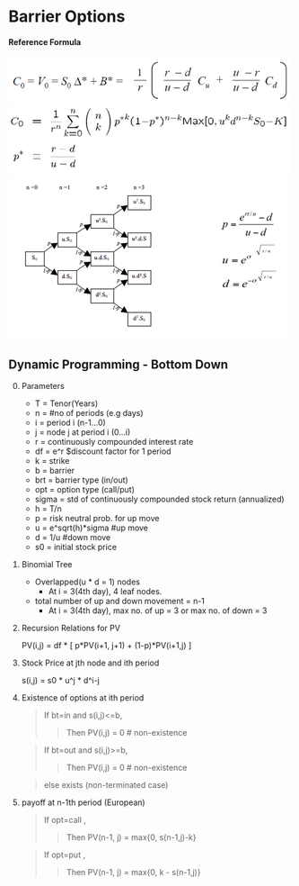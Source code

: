 # Barrier Options

#### Reference Formula
![Alt text](./options_formula_1.GIF?raw=true "Call Options PV Discounted from last period")
![Alt text](./options_formula_2.GIF?raw=true "Call Options Price At Day 0")
![Alt text](./options_formula_3.GIF?raw=true "Binomial Tree")

## Dynamic Programming - Bottom Down
0. Parameters

    * T = Tenor(Years)
    * n = #no of periods (e.g days)
    * i = period i (n-1...0)
    * j = node j at period i (0...i)
    * r = continuously compounded interest rate 
    * df = e^r  $discount factor for 1 period
    * k = strike
    * b = barrier
    * brt = barrier type (in/out)
    * opt = option type  (call/put)
    * sigma = std of continuously compounded stock return (annualized)
    * h = T/n
    * p = risk neutral prob. for up move
    * u = e^sqrt(h)*sigma  #up move
    * d = 1/u              #down move
    * s0 = initial stock price

1. Binomial Tree

    * Overlapped(u * d = 1) nodes  
        * At i = 3(4th day), 4 leaf nodes.
    * total number of up and down movement = n-1
        * At i = 3(4th day), max no. of up = 3 or max no. of down = 3

2. Recursion Relations for PV

   PV(i,j) = df * [ p*PV(i+1, j+1) + (1-p)*PV(i+1,j) ]

3. Stock Price at jth node and ith period

   s(i,j) = s0 * u^j * d^i-j

4. Existence of options at ith period
   >If bt=in and s(i,j)<=b, 
   >> Then PV(i,j) = 0 # non-existence
   
   > If bt=out and s(i,j)>=b, 
   >> Then PV(i,j) = 0 # non-existence
   
   > else exists (non-terminated case)

6. payoff at n-1th period (European)
   > If opt=call , 
   >> Then PV(n-1, j) = max{0, s(n-1,j)-k}
   
   > If opt=put , 
   >> Then PV(n-1, j) = max{0, k - s(n-1,j)}
